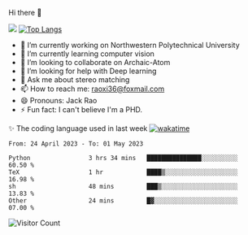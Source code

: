 Hi there 👋

![](https://github-readme-stats.vercel.app/api?username=ZhiboRao)
[![Top Langs](https://github-readme-stats.vercel.app/api/top-langs/?username=ZhiboRao&layout=compact)](https://github.com/anuraghazra/github-readme-stats)

- 🔭 I’m currently working on Northwestern Polytechnical University
- 🌱 I’m currently learning computer vision
- 👯 I’m looking to collaborate on Archaic-Atom
- 🤔 I’m looking for help with Deep learning
- 💬 Ask me about stereo matching
- 📫 How to reach me: raoxi36@foxmail.com
- 😄 Pronouns: Jack Rao
- ⚡ Fun fact: I can't believe I'm a PHD.

✨ The coding language used in last week [![wakatime](https://wakatime.com/badge/user/51ec5ec7-4742-4243-9eea-732ade32c0b7.svg)](https://wakatime.com/@51ec5ec7-4742-4243-9eea-732ade32c0b7)
<!--START_SECTION:waka-->

```text
From: 24 April 2023 - To: 01 May 2023

Python                3 hrs 34 mins   ███████████████░░░░░░░░░░   60.50 %
TeX                   1 hr            ████▒░░░░░░░░░░░░░░░░░░░░   16.98 %
sh                    48 mins         ███▒░░░░░░░░░░░░░░░░░░░░░   13.83 %
Other                 24 mins         █▓░░░░░░░░░░░░░░░░░░░░░░░   07.00 %
```

<!--END_SECTION:waka-->

![Visitor Count](https://profile-counter.glitch.me/Raohaocheng/count.svg)
